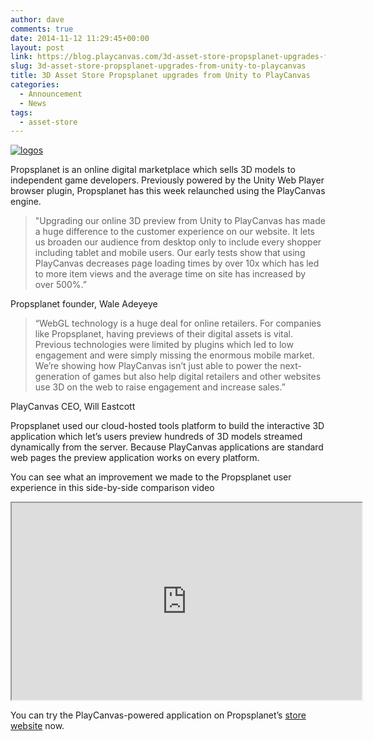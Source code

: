 ```yaml
---
author: dave
comments: true
date: 2014-11-12 11:29:45+00:00
layout: post
link: https://blog.playcanvas.com/3d-asset-store-propsplanet-upgrades-from-unity-to-playcanvas/
slug: 3d-asset-store-propsplanet-upgrades-from-unity-to-playcanvas
title: 3D Asset Store Propsplanet upgrades from Unity to PlayCanvas
categories:
  - Announcement
  - News
tags:
  - asset-store
---
```


[![logos](/img/logos.jpg)](/img/logos.jpg)

Propsplanet is an online digital marketplace which sells 3D models to independent game developers. Previously powered by the Unity Web Player browser plugin, Propsplanet has this week relaunched using the PlayCanvas engine.

<blockquote>"Upgrading our online 3D preview from Unity to PlayCanvas has made a huge difference to the customer experience on our website. It lets us broaden our audience from desktop only to include every shopper including tablet and mobile users. Our early tests show that using PlayCanvas decreases page loading times by over 10x which has led to more item views and the average time on site has increased by over 500%.”</blockquote>

Propsplanet founder, Wale Adeyeye

<blockquote>“WebGL technology is a huge deal for online retailers. For companies like Propsplanet, having previews of their digital assets is vital. Previous technologies were limited by plugins which led to low engagement and were simply missing the enormous mobile market. We’re showing how PlayCanvas isn’t just able to power the next-generation of games but also help digital retailers and other websites use 3D on the web to raise engagement and increase sales.”</blockquote>

PlayCanvas CEO, Will Eastcott

Propsplanet used our cloud-hosted tools platform to build the interactive 3D application which let’s users preview hundreds of 3D models streamed dynamically from the server. Because PlayCanvas applications are standard web pages the preview application works on every platform.

You can see what an improvement we made to the Propsplanet user experience in this side-by-side comparison video

<div className="iframe-container">
    <iframe loading="lazy" width="560" height="315" src="https://www.youtube.com/embed/oMBP5MK8xb4" title="YouTube video player" allow="accelerometer; autoplay; clipboard-write; encrypted-media; gyroscope; picture-in-picture" allowfullscreen></iframe>
</div>

You can try the PlayCanvas-powered application on Propsplanet’s [store website](http://www.propsplanet.com) now.
